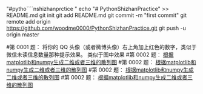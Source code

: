 "#pytho````nshizhanprctice " 
echo "# PythonShizhanPractice" >> README.md
git init
git add README.md
git commit -m "first commit"
git remote add origin https://github.com/woodme0000/PythonShizhanPractice.git
git push -u origin master

#第 0001 题： 将你的 QQ 头像（或者微博头像）右上角加上红色的数字，类似于微信未读信息数量那种提示效果。 类似于图中效果
#第 0002 题： [根据matplotlib和numpy生成二维或者三维的散列图](http://www.sina.com)
#第 0002 题： [根据matplotlib和numpy生成二维或者三维的散列图](http://www.sina.com)
#第 0002 题： [根据matplotlib和numpy生成二维或者三维的散列图](http://www.sina.com)
#第 0002 题： [根据matplotlib和numpy生成二维或者三维的散列图](http://www.sina.com)



